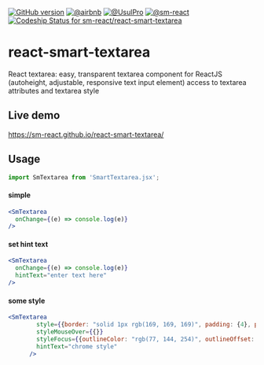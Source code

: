 [![GitHub version](https://badge.fury.io/gh/sm-react%2Freact-smart-textarea.svg)](https://badge.fury.io/gh/sm-react%2Freact-smart-textarea)
[![@airbnb](https://img.shields.io/badge/code%20style-Airbnb-brightgreen.svg)](https://github.com/sm-react/react-smart-textarea/blob/development/.eslintrc)
[![@UsulPro](https://img.shields.io/badge/github-UsulPro-blue.svg)](https://github.com/UsulPro)
[![@sm-react](https://img.shields.io/badge/github-smARTLight-red.svg)](https://github.com/sm-react)
[ ![Codeship Status for sm-react/react-smart-textarea](https://codeship.com/projects/88a09fa0-471d-0134-a2ae-0a0a8703cfb0/status?branch=master)](https://codeship.com/projects/169096)

# react-smart-textarea
React textarea: easy, transparent textarea component for ReactJS (autoheight, adjustable, responsive text input element) access to textarea attributes and textarea style

## Live demo
https://sm-react.github.io/react-smart-textarea/

## Usage
~~~jsx
import SmTextarea from 'SmartTextarea.jsx';
~~~
#### simple
~~~jsx
<SmTextarea 
  onChange={(e) => console.log(e)}
/>
~~~

#### set hint text
~~~jsx
<SmTextarea
  onChange={(e) => console.log(e)} 
  hintText="enter text here"
/>
~~~

#### some style
~~~jsx
<SmTextarea
        style={{border: "solid 1px rgb(169, 169, 169)", padding: {4}, paddingLeft: {8}, …}}
        styleMouseOver={{}}
        styleFocus={{outlineColor: "rgb(77, 144, 254)", outlineOffset: {-2}, outlineStyle: "auto", …}}
        hintText="chrome style"
      />
~~~
